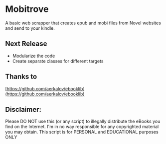 # Mobitrove

A basic web scrapper that creates epub and mobi files from Novel websites and send to your kindle.


## Next Release 

- Modularize the code
- Create separate classes for different targets

## Thanks to

[https://github.com/aerkalov/ebooklib](https://github.com/aerkalov/ebooklib)

## Disclaimer: 

Please DO NOT use this (or any script) to illegally distribute the eBooks you find on the Internet. I'm in no way responsible for any copyrighted material you may obtain. This script is for PERSONAL and EDUCATIONAL purposes ONLY